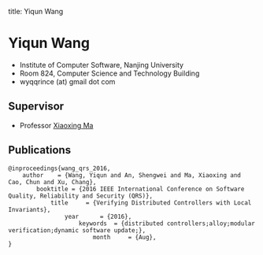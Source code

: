 title: Yiqun Wang

# Yiqun Wang

* Institute of Computer Software, Nanjing University
* Room 824, Computer Science and Technology Building
* wyqqrince (at) gmail dot com


## Supervisor

* Professor [Xiaoxing Ma](http://moon.nju.edu.cn/~xxm "Xiaoxing Ma")

## Publications

~~~{.bibtexhtml hl_lines="Yiqun Wang"}
@inproceedings{wang_qrs_2016,
    author    = {Wang, Yiqun and An, Shengwei and Ma, Xiaoxing and Cao, Chun and Xu, Chang},
        booktitle = {2016 IEEE International Conference on Software Quality, Reliability and Security (QRS)},
            title     = {Verifying Distributed Controllers with Local Invariants},
                year      = {2016},
                    keywords  = {distributed controllers;alloy;modular verification;dynamic software update;},
                        month     = {Aug},
}
~~~
